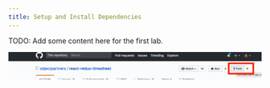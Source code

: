 ```yaml
---
title: Setup and Install Dependencies
---
```


TODO: Add some content here for the first lab.

![Sample image/change me](./images/sample-image.png)
